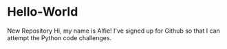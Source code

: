 # Hello-World
New Repository
Hi, my name is Alfie!
I've signed up for Github so that I can attempt the Python code challenges.
